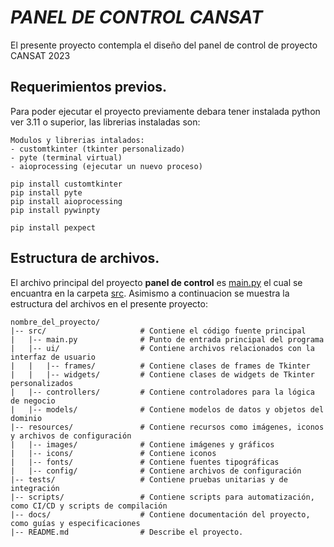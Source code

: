 # _PANEL DE CONTROL CANSAT_

El presente proyecto contempla el diseño del panel de control de proyecto CANSAT 2023


## Requerimientos previos.
Para poder ejecutar el proyecto previamente debara tener instalada python ver 3.11 o superior, las librerias instaladas son:

```
Modulos y librerias intalados:
- customtkinter (tkinter personalizado)
- pyte (terminal virtual) 
- aioprocessing (ejecutar un nuevo proceso)

pip install customtkinter
pip install pyte 
pip install aioprocessing
pip install pywinpty

pip install pexpect

```

## Estructura de archivos.

El archivo principal del proyecto **panel de control** es [main.py](src/main.py) el cual se encuantra en la carpeta [src](src). Asimismo a continuacion se muestra la estructura del archivos en el presente proyecto:

```
nombre_del_proyecto/
|-- src/                     # Contiene el código fuente principal
|   |-- main.py              # Punto de entrada principal del programa
|   |-- ui/                  # Contiene archivos relacionados con la interfaz de usuario
|   |   |-- frames/          # Contiene clases de frames de Tkinter
|   |   |-- widgets/         # Contiene clases de widgets de Tkinter personalizados
|   |-- controllers/         # Contiene controladores para la lógica de negocio
|   |-- models/              # Contiene modelos de datos y objetos del dominio
|-- resources/               # Contiene recursos como imágenes, iconos y archivos de configuración
|   |-- images/              # Contiene imágenes y gráficos
|   |-- icons/               # Contiene iconos
|   |-- fonts/               # Contiene fuentes tipográficas
|   |-- config/              # Contiene archivos de configuración
|-- tests/                   # Contiene pruebas unitarias y de integración
|-- scripts/                 # Contiene scripts para automatización, como CI/CD y scripts de compilación
|-- docs/                    # Contiene documentación del proyecto, como guías y especificaciones
|-- README.md                # Describe el proyecto.
```
